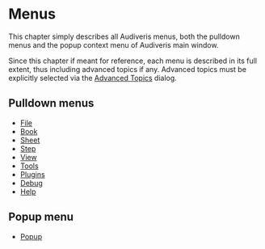 # Menus

This chapter simply describes all Audiveris menus, both the pulldown menus and the popup context
menu of Audiveris main window.

Since this chapter if meant for reference, each menu is described in its full extent,
thus including advanced topics if any.
Advanced topics must be explicitly selected via the [Advanced Topics](/advanced/topics.md) dialog.

## Pulldown menus

* [File](file.md)
* [Book](book.md)
* [Sheet](sheet.md)
* [Step](step.md)
* [View](view.md)
* [Tools](tools.md)
* [Plugins](plugins.md)
* [Debug](debug.md)
* [Help](help.md)

## Popup menu
* [Popup](popup.md)
